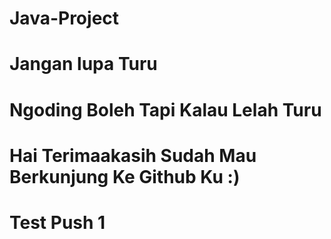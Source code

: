 # Java-Project

# Jangan lupa Turu

# Ngoding Boleh Tapi Kalau Lelah Turu

# Hai Terimaakasih Sudah Mau Berkunjung Ke Github Ku :)

# Test Push 1
